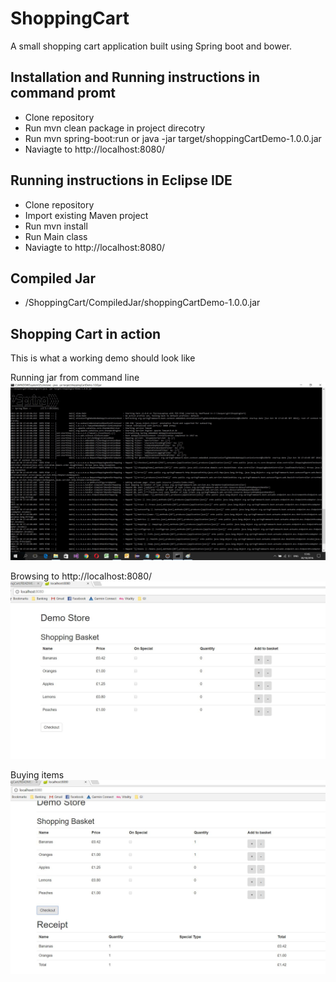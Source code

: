 # ShoppingCart

A small shopping cart application built using Spring boot and bower.

## Installation and Running instructions in command promt
* Clone repository
* Run mvn clean package in project direcotry
* Run mvn spring-boot:run or java -jar target/shoppingCartDemo-1.0.0.jar
* Naviagte to http://localhost:8080/

## Running instructions in Eclipse IDE
* Clone repository
* Import existing Maven project
* Run mvn install
* Run Main class
* Naviagte to http://localhost:8080/

## Compiled Jar
* /ShoppingCart/CompiledJar/shoppingCartDemo-1.0.0.jar


## Shopping Cart in action
This is what a working demo should look like

Running jar from command line
![Alt text](/images/RunningJar.jpg)

Browsing to http://localhost:8080/
![Alt text](/images/LoadItem.JPG)

Buying items
![Alt text](/images/AfterCheckout.JPG)
